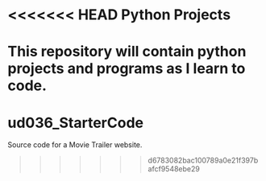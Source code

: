 <<<<<<< HEAD
Python Projects
===============
This repository will contain python projects and programs as I learn to code.
=======
# ud036_StarterCode
Source code for a Movie Trailer website.
>>>>>>> d6783082bac100789a0e21f397bafcf9548ebe29
